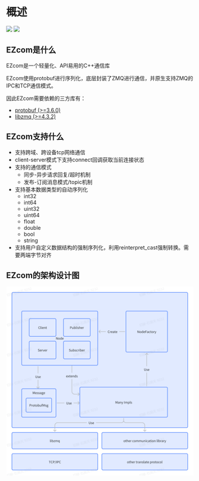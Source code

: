 
# 概述

![](https://img.shields.io/badge/language-C%2B%2B14-brightgreen)
![](https://img.shields.io/badge/xmake-v2.7.9-blue)


## EZcom是什么

EZcom是一个轻量化、API易用的C++通信库

EZcom使用protobuf进行序列化，底层封装了ZMQ进行通信，并原生支持ZMQ的IPC和TCP通信模式。

因此EZcom需要依赖的三方库有：
- [protobuf (>=3.6.0)](https://github.com/protocolbuffers/protobuf)
- [libzmq (>=4.3.2)](https://github.com/zeromq/libzmq)

## EZcom支持什么

- 支持跨域、跨设备tcp网络通信
- client-server模式下支持connect回调获取当前连接状态
- 支持的通信模式
  - 同步-异步请求回复/超时机制
  - 发布-订阅消息模式/topic机制
- 支持基本数据类型的自动序列化
  - int32
  - int64
  - uint32
  - uint64
  - float
  - double
  - bool
  - string
- 支持用户自定义数据结构的强制序列化，利用reinterpret_cast强制转换。需要两端字节对齐

## EZcom的架构设计图

![架构图](../_static/images/structure_diagram.png)




